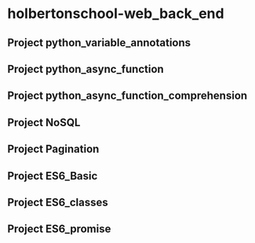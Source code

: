 # holbertonschool-web_back_end

## Project python_variable_annotations
## Project python_async_function
## Project python_async_function_comprehension
## Project NoSQL
## Project Pagination
## Project ES6_Basic
## Project ES6_classes
## Project ES6_promise

